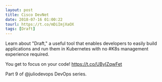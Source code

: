 ```yaml
---
layout: post
title: Cisco DevNet
date: 2018-07-16 01:00:22
tourl: https://t.co/mDiImjXaOX
tags: [Draft]
---
```

Learn about "Draft," a useful tool that enables developers to easily build applications and run them in Kubernetes with no #K8s management experience required. 

You get to focus on your code! https://t.co/UByIZqwFet

 Part 9 of @juliodevops DevOps series.